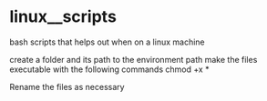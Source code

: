 linux__scripts
==============

bash scripts that helps out when on a linux machine

create a folder and its path to the environment path
make the files executable with the following commands
chmod +x *

Rename the files as necessary
